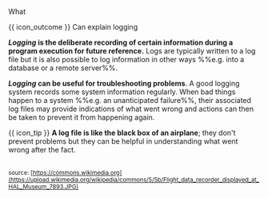 <span id="title">What</span>

<span id="prereqs"></span>

<span id="outcomes">{{ icon_outcome }} Can explain logging</span>

<div id="body">

**_Logging_ is the deliberate recording of certain information during a program execution for future reference.** Logs are typically written to a log file but it is also possible to log information in other ways %%e.g. into a database or a remote server%%.

**_Logging_ can be useful for troubleshooting problems**. A good logging system records some system information regularly. When bad things happen to a system %%e.g. an unanticipated failure%%, their associated log files may provide indications of what went wrong and actions can then be taken to prevent it from happening again.

<div v-closeable alt="blackbox photo">

<box>

{{ icon_tip }} **A log file is like the <tooltip content="flight data recorder">black box</tooltip> of an airplane**; they don't prevent problems but they can be helpful in understanding what went wrong after the fact.

<div class="non-printable">

<pic src="https://upload.wikimedia.org/wikipedia/commons/5/5b/Flight_data_recorder_displayed_at_HAL_Museum_7893.JPG" width="250"><br>
<sub>source: [https://commons.wikimedia.org](https://upload.wikimedia.org/wikipedia/commons/5/5b/Flight_data_recorder_displayed_at_HAL_Museum_7893.JPG)</sub>
</div>
</box>

</div>

</div>

<div id="extras">
<include src="exercisesPanel.md" boilerplate/>
</div>
